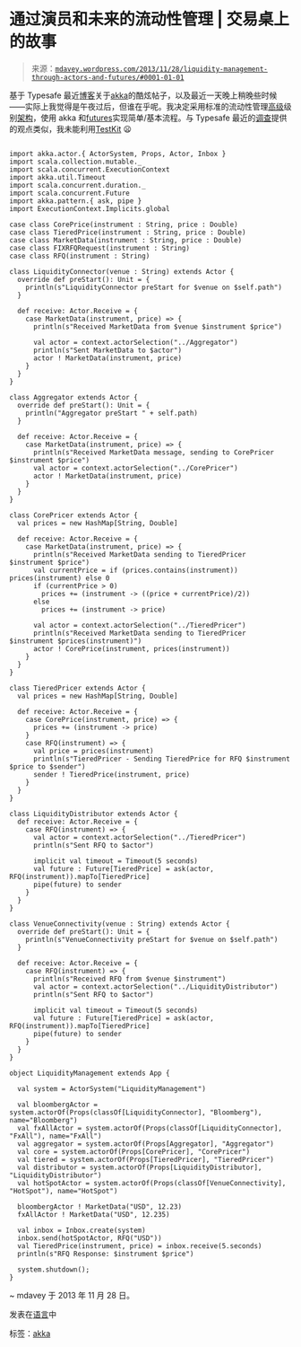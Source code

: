 <!--yml

分类：未分类

日期：2024-05-18 05:56:53

-->

# 通过演员和未来的流动性管理 | 交易桌上的故事

> 来源：[`mdavey.wordpress.com/2013/11/28/liquidity-management-through-actors-and-futures/#0001-01-01`](https://mdavey.wordpress.com/2013/11/28/liquidity-management-through-actors-and-futures/#0001-01-01)

基于 Typesafe 最近[博客](http://typesafe.com/blog)关于[akka](http://doc.akka.io/docs/akka/snapshot/scala/actors.html)的酷炫帖子，以及最近一天晚上稍晚些时候——实际上我觉得是午夜过后，但谁在乎呢。我决定采用标准的流动性管理[高级](http://wp.marketfactory.net/aggregator/)级别[架构](http://www.smart-trade.net/products/liquidityfx/)，使用 akka 和[futures](http://doc.akka.io/docs/akka/snapshot/scala/futures.html)实现简单/基本流程。与 Typesafe 最近的[调查](http://typesafe.com/blog/akka-survey-2013-and-roadmap-update)提供的观点类似，我未能利用[TestKit](http://doc.akka.io/docs/akka/current/scala/testing.html) 😦

```

import akka.actor.{ ActorSystem, Props, Actor, Inbox }
import scala.collection.mutable._
import scala.concurrent.ExecutionContext
import akka.util.Timeout
import scala.concurrent.duration._
import scala.concurrent.Future
import akka.pattern.{ ask, pipe }
import ExecutionContext.Implicits.global

case class CorePrice(instrument : String, price : Double)
case class TieredPrice(instrument : String, price : Double)
case class MarketData(instrument : String, price : Double)
case class FIXRFQRequest(instrument : String)
case class RFQ(instrument : String)

class LiquidityConnector(venue : String) extends Actor {
  override def preStart(): Unit = {
    println(s"LiquidityConnector preStart for $venue on $self.path")
  }

  def receive: Actor.Receive = {
    case MarketData(instrument, price) => {
      println(s"Received MarketData from $venue $instrument $price")

      val actor = context.actorSelection("../Aggregator")
      println(s"Sent MarketData to $actor")
      actor ! MarketData(instrument, price)
    }
  }
}

class Aggregator extends Actor {
  override def preStart(): Unit = {
    println("Aggregator preStart " + self.path)
  }

  def receive: Actor.Receive = {
    case MarketData(instrument, price) => {
      println(s"Received MarketData message, sending to CorePricer $instrument $price")
      val actor = context.actorSelection("../CorePricer")
      actor ! MarketData(instrument, price)
    }
  }
}

class CorePricer extends Actor {
  val prices = new HashMap[String, Double]

  def receive: Actor.Receive = {
    case MarketData(instrument, price) => {
      println(s"Received MarketData sending to TieredPricer $instrument $price")
      val currentPrice = if (prices.contains(instrument)) prices(instrument) else 0
      if (currentPrice > 0)
        prices += (instrument -> ((price + currentPrice)/2))
      else
        prices += (instrument -> price)

      val actor = context.actorSelection("../TieredPricer")
      println(s"Received MarketData sending to TieredPricer $instrument $prices(instrument)")
      actor ! CorePrice(instrument, prices(instrument))
    }
  }
}

class TieredPricer extends Actor {
  val prices = new HashMap[String, Double]

  def receive: Actor.Receive = {
    case CorePrice(instrument, price) => {
      prices += (instrument -> price)
    }
    case RFQ(instrument) => {
      val price = prices(instrument)
      println(s"TieredPricer - Sending TieredPrice for RFQ $instrument $price to $sender")
      sender ! TieredPrice(instrument, price)
    }
  }
}

class LiquidityDistributor extends Actor {
  def receive: Actor.Receive = {
    case RFQ(instrument) => {
      val actor = context.actorSelection("../TieredPricer")
      println(s"Sent RFQ to $actor")

      implicit val timeout = Timeout(5 seconds)
      val future : Future[TieredPrice] = ask(actor, RFQ(instrument)).mapTo[TieredPrice]
      pipe(future) to sender
    }
  }
}

class VenueConnectivity(venue : String) extends Actor {
  override def preStart(): Unit = {
    println(s"VenueConnectivity preStart for $venue on $self.path")
  }

  def receive: Actor.Receive = {
    case RFQ(instrument) => {
      println(s"Received RFQ from $venue $instrument")
      val actor = context.actorSelection("../LiquidityDistributor")
      println(s"Sent RFQ to $actor")

      implicit val timeout = Timeout(5 seconds)
      val future : Future[TieredPrice] = ask(actor, RFQ(instrument)).mapTo[TieredPrice]
      pipe(future) to sender
    }
  }
}

object LiquidityManagement extends App {

  val system = ActorSystem("LiquidityManagement")

  val bloombergActor = system.actorOf(Props(classOf[LiquidityConnector], "Bloomberg"), name="Bloomberg")
  val fxAllActor = system.actorOf(Props(classOf[LiquidityConnector], "FxAll"), name="FxAll")
  val aggregator = system.actorOf(Props[Aggregator], "Aggregator")
  val core = system.actorOf(Props[CorePricer], "CorePricer")
  val tiered = system.actorOf(Props[TieredPricer], "TieredPricer")
  val distributor = system.actorOf(Props[LiquidityDistributor], "LiquidityDistributor")
  val hotSpotActor = system.actorOf(Props(classOf[VenueConnectivity], "HotSpot"), name="HotSpot")

  bloombergActor ! MarketData("USD", 12.23)
  fxAllActor ! MarketData("USD", 12.235)

  val inbox = Inbox.create(system)
  inbox.send(hotSpotActor, RFQ("USD"))
  val TieredPrice(instrument, price) = inbox.receive(5.seconds)
  println(s"RFQ Response: $instrument $price")

  system.shutdown();
}

```

~ mdavey 于 2013 年 11 月 28 日。

发表在[语言](https://mdavey.wordpress.com/category/languages/)中

标签：[akka](https://mdavey.wordpress.com/tag/akka/)
